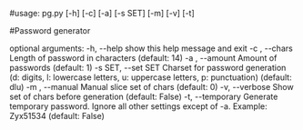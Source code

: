#usage: pg.py [-h] [-c] [-a] [-s SET] [-m] [-v] [-t]

#Password generator

optional arguments:
  -h, --help         show this help message and exit
  -c , --chars       Length of password in characters (default: 14)
  -a , --amount      Amount of passwords (default: 1)
  -s SET, --set SET  Charset for password generation
                     (d: digits, l: lowercase letters, u: uppercase letters, p: punctuation) 
                     (default: dlu)
  -m , --manual      Manual slice set of chars (default: 0)
  -v, --verbose      Show set of chars before generation (default: False)
  -t, --temporary    Generate temporary password. Ignore all other settings
                     except of -a. Example: Zyx51534 (default: False)
